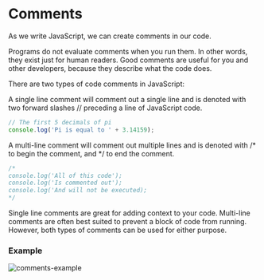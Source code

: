 # Comments

As we write JavaScript, we can create comments in our code.

Programs do not evaluate comments when you run them. In other words, they exist just for human readers. Good comments are useful for you and other developers, because they describe what the code does.

There are two types of code comments in JavaScript:

A single line comment will comment out a single line and is denoted with two forward slashes // preceding a line of JavaScript code.

```js
// The first 5 decimals of pi
console.log('Pi is equal to ' + 3.14159);
```
A multi-line comment will comment out multiple lines and is denoted with /* to begin the comment, and */ to end the comment.

```js
/*
console.log('All of this code');
console.log('Is commented out');
console.log('And will not be executed);
*/
```

Single line comments are great for adding context to your code. Multi-line comments are often best suited to prevent a block of code from running. However, both types of comments can be used for either purpose.

### Example

![comments-example](../comments-example.pmg)